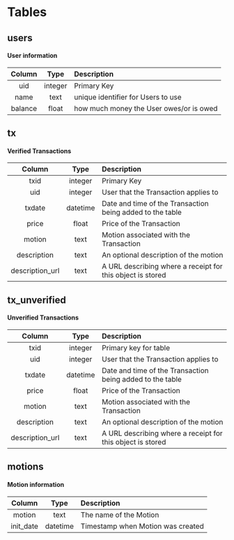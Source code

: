 # Tables
## users
#### User information
| Column   | Type    | Description |
|:---:|:---:|:---| 
| uid      | integer | Primary Key |
| name     | text    | unique identifier for Users to use |
| balance  | float   | how much money the User owes/or is owed |

## tx
#### Verified Transactions

| Column |   Type   |                                               Description |
|:------:|:--------:|:---------------------------------------------------------| 
| txid   | integer  |                                               Primary Key |
| uid    | integer  |                      User that the Transaction applies to |
| txdate | datetime | Date and time of the Transaction being added to the table |
| price  |  float   |                                  Price of the Transaction |
| motion |   text   |                    Motion associated with the Transaction |
| description | text | An optional description of the motion |
| description_url | text | A URL describing where a receipt for this object is stored |

## tx_unverified
#### Unverified Transactions

| Column |   Type   |                                               Description |
|:------:|:--------:|:---------------------------------------------------------| 
| txid   | integer  |                                     Primary key for table |
| uid    | integer  |                      User that the Transaction applies to |
| txdate | datetime | Date and time of the Transaction being added to the table |
| price  |  float   |                                  Price of the Transaction |
| motion |   text   |                    Motion associated with the Transaction |
| description | text | An optional description of the motion |
| description_url | text | A URL describing where a receipt for this object is stored |

## motions
#### Motion information

| Column   | Type    | Description |
|:---:|:---:|:---| 
| motion | text | The name of the Motion |
| init_date | datetime | Timestamp when Motion was created |